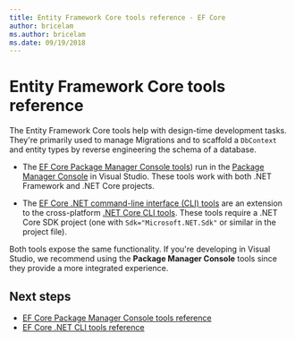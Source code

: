 ```yaml
---
title: Entity Framework Core tools reference - EF Core
author: bricelam
ms.author: bricelam
ms.date: 09/19/2018
---
```


# Entity Framework Core tools reference

The Entity Framework Core tools help with design-time development tasks. They're primarily used to manage Migrations and to scaffold a
`DbContext` and entity types by reverse engineering the schema of a database.

* The [EF Core Package Manager Console tools](powershell.md)) run in
the [Package Manager Console](https://docs.microsoft.com/nuget/tools/package-manager-console) in Visual Studio. These tools work with both .NET Framework and .NET Core projects.

* The [EF Core .NET command-line interface (CLI) tools](dotnet.md) are an extension to the cross-platform [.NET Core CLI tools](https://docs.microsoft.com/dotnet/core/tools/). These tools require a .NET Core SDK project (one with `Sdk="Microsoft.NET.Sdk"` or similar in the project file).

Both tools expose the same functionality. If you're developing in Visual Studio, we recommend using the **Package Manager Console** tools since
they provide a more integrated experience.

## Next steps

* [EF Core Package Manager Console tools reference](powershell.md)
* [EF Core .NET CLI tools reference](dotnet.md)